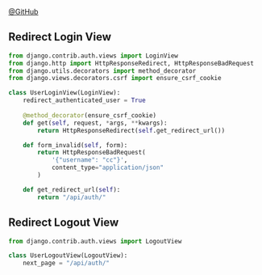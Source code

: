 [@GitHub](https://github.com/django/django/blob/master/django/contrib/auth/views.py)

## Redirect Login View
```py
from django.contrib.auth.views import LoginView
from django.http import HttpResponseRedirect, HttpResponseBadRequest
from django.utils.decorators import method_decorator
from django.views.decorators.csrf import ensure_csrf_cookie

class UserLoginView(LoginView):
    redirect_authenticated_user = True
    
    @method_decorator(ensure_csrf_cookie)
    def get(self, request, *args, **kwargs):
        return HttpResponseRedirect(self.get_redirect_url())

    def form_invalid(self, form):
        return HttpResponseBadRequest(
            '{"username": "cc"}',
            content_type="application/json"
        )

    def get_redirect_url(self):
        return "/api/auth/"
```


## Redirect Logout View
```py
from django.contrib.auth.views import LogoutView

class UserLogoutView(LogoutView):
    next_page = "/api/auth/"
```

